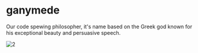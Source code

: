 # ganymede
Our code spewing philosopher, it's name based on the Greek god known for his exceptional beauty and persuasive speech.

![2](https://github.com/V-FOR-VEND3TTA/ganymede/assets/55334979/9342170d-f8c2-4408-9ab4-0ad2ae6520d7)
